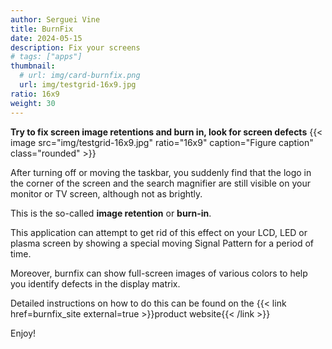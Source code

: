 ```yaml
---
author: Serguei Vine
title: BurnFix
date: 2024-05-15
description: Fix your screens
# tags: ["apps"]
thumbnail:
  # url: img/card-burnfix.png
  url: img/testgrid-16x9.jpg
ratio: 16x9
weight: 30
---
```


**Try to fix screen image retentions and burn in, look for screen defects**
{{< image src="img/testgrid-16x9.jpg" ratio="16x9" caption="Figure caption" class="rounded" >}}

After turning off or moving the taskbar, you suddenly find that the logo in the corner of the screen and the search magnifier are still visible on your monitor or TV screen, although not as brightly.

This is the so-called **image retention** or **burn-in**.

This application can attempt to get rid of this effect on your LCD, LED or plasma screen by showing a special moving Signal Pattern for a period of time.

Moreover, burnfix can show full-screen images of various colors to help you identify defects in the display matrix.   

Detailed instructions on how to do this can be found on the {{< link href=burnfix_site external=true >}}product website{{< /link >}}  

Enjoy!  
